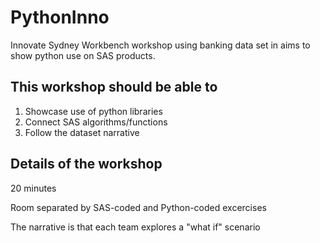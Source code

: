 # PythonInno
Innovate Sydney Workbench workshop using banking data set in aims to show python use on SAS products.

This workshop should be able to
- 
1. Showcase use of python libraries
2. Connect SAS algorithms/functions
3. Follow the dataset narrative

Details of the workshop
- 
20 minutes


Room separated by SAS-coded and Python-coded excercises


The narrative is that each team explores a "what if" scenario
